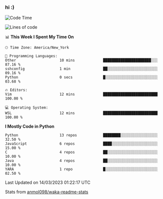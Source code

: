 ### hi :)

<!--START_SECTION:waka-->
![Code Time](http://img.shields.io/badge/Code%20Time-955%20hrs%2011%20mins-blue)

![Lines of code](https://img.shields.io/badge/From%20Hello%20World%20I%27ve%20Written-2.7%20million%20lines%20of%20code-blue)

📊 **This Week I Spent My Time On** 

```text
🕑︎ Time Zone: America/New_York

💬 Programming Languages: 
Other                    10 mins             ██████████████████████░░░   87.16 % 
sshconfig                1 min               ██░░░░░░░░░░░░░░░░░░░░░░░   09.16 % 
Python                   0 secs              █░░░░░░░░░░░░░░░░░░░░░░░░   03.68 % 

🔥 Editors: 
Vim                      12 mins             █████████████████████████   100.00 % 

💻 Operating System: 
WSL                      12 mins             █████████████████████████   100.00 % 
```

**I Mostly Code in Python** 

```text
Python                   13 repos            ████████░░░░░░░░░░░░░░░░░   32.50 % 
JavaScript               6 repos             ████░░░░░░░░░░░░░░░░░░░░░   15.00 % 
C                        4 repos             ██░░░░░░░░░░░░░░░░░░░░░░░   10.00 % 
Java                     4 repos             ██░░░░░░░░░░░░░░░░░░░░░░░   10.00 % 
YARA                     1 repo              █░░░░░░░░░░░░░░░░░░░░░░░░   02.50 % 
```




 Last Updated on 14/03/2023 01:22:17 UTC
<!--END_SECTION:waka-->

Stats from [anmol098/waka-readme-stats](https://github.com/anmol098/waka-readme-stats)